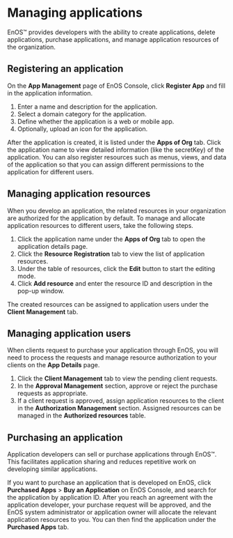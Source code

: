 # Managing applications
EnOS™ provides developers with the ability to create applications, delete applications, purchase applications, and manage application resources of the organization.

## Registering an application

On the **App Management** page of EnOS Console, click **Register App** and fill in the application information.

1. Enter a name and description for the application.
2. Select a domain category for the application.
3. Define whether the application is a web or mobile app.
4. Optionally, upload an icon for the application.

After the application is created, it is listed under the **Apps of Org** tab. Click the application name to view detailed information (like the secretKey) of the application. You can also register resources such as menus, views, and data of the application so that you can assign different permissions to the application for different users.

## Managing application resources

When you develop an application, the related resources in your organization are authorized for the application by default. To manage and allocate application resources to different users, take the following steps.

1. Click the application name under the **Apps of Org** tab to open the application details page.
2. Click the **Resource Registration** tab to view the list of application resources.
3. Under the table of resources, click the **Edit** button to start the editing mode.
4. Click **Add resource** and enter the resource ID and description in the pop-up window. 

The created resources can be assigned to application users under the **Client Management** tab. 

## Managing application users

When clients request to purchase your application through EnOS, you will need to process the requests and manage resource authorization to your clients on the **App Details** page. 

1. Click the **Client Management** tab to view the pending client requests.
2. In the **Approval Management** section, approve or reject the purchase requests as appropriate.
3. If a client request is approved, assign application resources to the client in the **Authorization Management** section. Assigned resources can be managed in the **Authorized resources** table.

## Purchasing an application

Application developers can sell or purchase applications through EnOS™. This facilitates application sharing and reduces repetitive work on developing similar applications.

If you want to purchase an application that is developed on EnOS, click **Purchased Apps** > **Buy an Application** on EnOS Console, and search for the application by application ID. After you reach an agreement with the application developer, your purchase request will be approved, and the EnOS system administrator or application owner will allocate the relevant application resources to you. You can then find the application under the **Purchased Apps** tab.